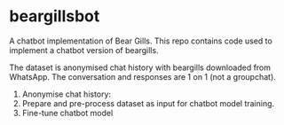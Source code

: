 # beargillsbot
A chatbot implementation of Bear Gills. This repo contains code used 
to implement a chatbot version of beargills.

The dataset is anonymised chat history with beargills downloaded from WhatsApp. 
The conversation and responses are 1 on 1 (not a groupchat).

1. Anonymise chat history:
2. Prepare and pre-process dataset as input for chatbot model training.
3. Fine-tune chatbot model 


